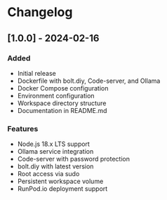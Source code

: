 # Changelog

## [1.0.0] - 2024-02-16

### Added
- Initial release
- Dockerfile with bolt.diy, Code-server, and Ollama
- Docker Compose configuration
- Environment configuration
- Workspace directory structure
- Documentation in README.md

### Features
- Node.js 18.x LTS support
- Ollama service integration
- Code-server with password protection
- bolt.diy with latest version
- Root access via sudo
- Persistent workspace volume
- RunPod.io deployment support